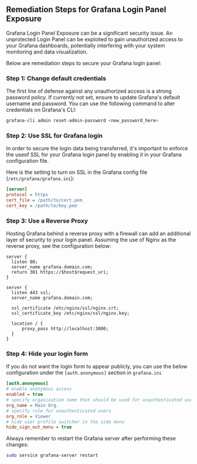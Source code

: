 

## Remediation Steps for Grafana Login Panel Exposure

Grafana Login Panel Exposure can be a significant security issue. An unprotected Login Panel can be exploited to gain unauthorized access to your Grafana dashboards, potentially interfering with your system monitoring and data visualization.

Below are remediation steps to secure your Grafana login panel:

### Step 1: Change default credentials
The first line of defense against any unauthorized access is a strong password policy. If currently not set, ensure to update Grafana's default username and password. You can use the following command to alter credentials on Grafana's CLI:

```bash
grafana-cli admin reset-admin-password <new_password_here>
```

### Step 2: Use SSL for Grafana login

In order to secure the login data being transferred, it's important to enforce the useof SSL for your Grafana login panel by enabling it in your Grafana configuration file.

Here is the setting to turn on SSL in the Grafana config file (`/etc/grafana/grafana.ini`):

```ini
[server]
protocol = https
cert_file = /path/to/cert.pem
cert_key = /path/to/key.pem
```

### Step 3: Use a Reverse Proxy

Hosting Grafana behind a reverse proxy with a firewall can add an additional layer of security to your login panel. Assuming the use of Nginx as the reverse proxy, see the configuration below:

```nginx
server {
  listen 80;
  server_name grafana.domain.com;
  return 301 https://$host$request_uri;
}

server {
  listen 443 ssl;
  server_name grafana.domain.com;

  ssl_certificate /etc/nginx/ssl/nginx.crt;
  ssl_certificate_key /etc/nginx/ssl/nginx.key;

  location / {
      proxy_pass http://localhost:3000;
  }
}
```

### Step 4: Hide your login form

If you do not want the login form to appear publicly, you can use the below configuration under the `[auth.anonymous]` section in `grafana.ini`

```ini
[auth.anonymous]
# enable anonymous access
enabled = true
# specify organization name that should be used for unauthenticated users
org_name = Main Org.
# specify role for unauthenticated users
org_role = Viewer
# hide user profile switcher in the side menu
hide_sign_out_menu = true
```
Always remember to restart the Grafana server after performing these changes:

```bash
sudo service grafana-server restart
```